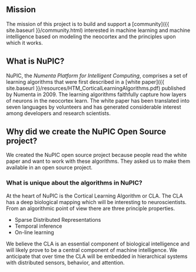 <!-- <section>
  <nav class="toc">
    <ul>
      <li><a href="#mission">Mission</a></li>
      <li><a href="#what_is_nupic">What?</a></li>
      <li><a href="#why_did_we_create_the_nupic_open_source_project">Why?</a></li>
    </ul>
  </nav>
</section> -->

Mission
-------
The mission of this project is to build and support a [community]({{ site.baseurl }}/community.html) interested in machine learning and machine intelligence based on modeling the neocortex and the principles upon which it works.

What is NuPIC?
--------------
NuPIC, the *Numenta Platform for Intelligent Computing*, comprises a set of learning algorithms that were first described in a [white paper]({{ site.baseurl }}/resources/HTM_CorticalLearningAlgorithms.pdf) published by Numenta in 2009. The learning algorithms faithfully capture how layers of neurons in the neocortex learn.  The white paper has been translated into seven languages by volunteers and has generated considerable interest among developers and research scientists.

Why did we create the NuPIC Open Source project?
--------------
We created the NuPIC open source project because people read the white paper and want to work with these algorithms. They asked us to make them available in an open source project.

### What is unique about the algorithms in NuPIC?

At the heart of NuPIC is the Cortical Learning Algorithm or CLA. The CLA has a deep biological mapping which will be interesting to neuroscientists. From an algorithmic point of view there are three principle properties.

* Sparse Distributed Representations
* Temporal inference
* On-line learning

We believe the CLA is an essential component of biological intelligence and will likely prove to be a central component of machine intelligence. We anticipate that over time the CLA will be embedded in hierarchical systems with distributed sensors, behavior, and attention.